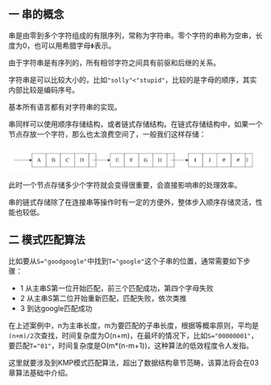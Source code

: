 ## 一 串的概念

串是由零到多个字符组成的有限序列，常称为字符串。零个字符的串称为空串，长度为0，也可以用希腊字母`Φ`表示。  

由于字符串是有序列的，所有相邻字符之间具有前驱和后继的关系。  

字符串是可以比较大小的，比如`"solly"<"stupid"`，比较的是字母的顺序，其实内部比较是编码序号。  

基本所有语言都有对字符串的实现。  

串同样可以使用顺序存储结构，或者链式存储结构。在链式存储结构中，如果一个节点存放一个字符，那么也太浪费空间了，一般我们这样存储：   

![](../../images/structure/string-1.png)

此时一个节点存储多少个字符就会变得很重要，会直接影响串的处理效率。  

串的链式存储除了在连接串等操作时有一定的方便外，整体步入顺序存储灵活，性能也较低。  

## 二 模式匹配算法

比如要从`S="goodgoogle"`中找到`T="google"`这个子串的位置，通常需要如下步骤：
- 1 从主串S第一位开始匹配，前三个匹配成功，第四个字母失败
- 2 从主串S第二位开始重新匹配，匹配失败，依次类推
- 3 到达google匹配成功

在上述案例中，n为主串长度，m为要匹配的子串长度，根据等概率原则，平均是`(n+m)/2`次查找，时间复杂度为O(n+m)，在最坏的情况下，比如`S="00000001"`，要匹配`T="01"`，时间复杂度是O(m*(n-m+1))，这种算法的低效程度令人发指。  

这里就要涉及到KMP模式匹配算法，超出了数据结构章节范畴，该算法将会在03章算法基础中介绍。

